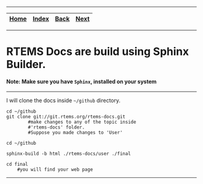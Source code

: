 
---

| [Home](/README.md) | [Index](./README.md) | [Back](./2_build_arm_bsp_in_test_mode.md) | [Next](../1_important_points_for_contributions.md) |
| :---: | :---: | :---: | :---: |

---

# RTEMS Docs are build using Sphinx Builder.

#### Note: Make sure you have `Sphinx`, installed on your system

---

I will clone the docs inside `~/github` directory.

```shell
cd ~/github
git clone git://git.rtems.org/rtems-docs.git
        #make changes to any of the topic inside
        #'rtems-docs' folder.
        #Suppose you made changes to 'User'
```

```shell
cd ~/github

sphinx-build -b html ./rtems-docs/user ./final

cd final
    #you will find your web page
```

---
